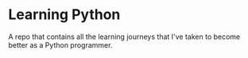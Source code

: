 # Learning Python

A repo that contains all the learning journeys that I've taken to become better as a Python programmer.
